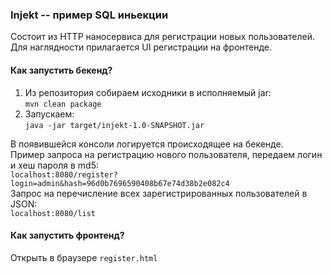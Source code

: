 ### Injekt -- пример SQL иньекции
Состоит из HTTP наносервиса для регистрации новых пользователей.  
Для наглядности прилагается UI регистрации на фронтенде.  

#### Как запустить бекенд?
1. Из репозитория собираем исходники в исполняемый jar:  
`mvn clean package` 
1. Запускаем:    
`java -jar target/injekt-1.0-SNAPSHOT.jar`

В появившейся консоли логируется происходящее на бекенде.  
Пример запроса на регистрацию нового пользователя, передаем логин и хеш пароля в md5:  
`localhost:8080/register?login=admin&hash=96d0b7696590408b67e74d38b2e082c4`  
Запрос на перечисление всех зарегистрированных пользователей в JSON:  
`localhost:8080/list`

#### Как запустить фронтенд?
Открыть в браузере `register.html`